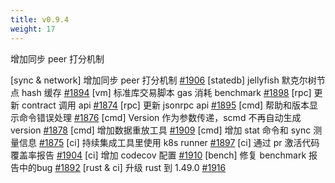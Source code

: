 ```yaml
---
title: v0.9.4
weight: 17
---
```


增加同步 peer 打分机制

<!--more-->


[sync & network] 增加同步 peer 打分机制 [#1906](https://github.com/starcoinorg/starcoin/pull/1906)
[statedb] jellyfish 默克尔树节点 hash 缓存 [#1894](https://github.com/starcoinorg/starcoin/pull/1894)
[vm] 标准库交易脚本 gas 消耗 benchmark [#1898](https://github.com/starcoinorg/starcoin/pull/1898)
[rpc] 更新 contract 调用 api [#1874](https://github.com/starcoinorg/starcoin/pull/1874)
[rpc] 更新 jsonrpc api [#1895](https://github.com/starcoinorg/starcoin/pull/1895)
[cmd] 帮助和版本显示命令错误处理 [#1876](https://github.com/starcoinorg/starcoin/pull/1876)
[cmd] Version 作为参数传递，scmd 不再自动生成 version [#1878](https://github.com/starcoinorg/starcoin/pull/1878)
[cmd] 增加数据重放工具 [#1909](https://github.com/starcoinorg/starcoin/pull/1909)
[cmd] 增加 stat 命令和 sync 测量信息 [#1875](https://github.com/starcoinorg/starcoin/pull/1875)
[ci] 持续集成工具里使用 k8s runner [#1897](https://github.com/starcoinorg/starcoin/pull/1897)
[ci] 通过 pr 激活代码覆盖率报告 [#1904](https://github.com/starcoinorg/starcoin/pull/1904)
[ci] 增加 codecov 配置 [#1910](https://github.com/starcoinorg/starcoin/pull/1910)
[bench] 修复 benchmark 报告中的bug [#1892](https://github.com/starcoinorg/starcoin/pull/1892)
[rust & ci] 升级 rust 到 1.49.0 [#1916](https://github.com/starcoinorg/starcoin/pull/1916)

